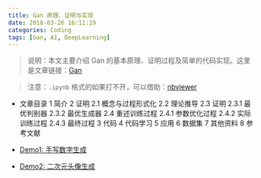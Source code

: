 ```yaml
---
title: Gan 原理、证明与实现
date: 2018-03-26 16:11:19
categories: Coding
tags: [Gan, AI, DeepLearning]
---
```


>说明：本文主要介绍 Gan 的基本原理、证明过程及简单的代码实现。这里是文章链接：[Gan](https://github.com/hscspring/Note_GAN/blob/master/Gan.ipynb) 

>注意：`.ipynb` 格式的如果打不开，可以借助：[nbviewer](http://nbviewer.jupyter.org)



- 文章目录
1  简介
2  证明
2.1  概念与过程形式化
2.2  理论推导
2.3  证明
2.3.1  最优判别器
2.3.2  最优生成器
2.4  重述训练过程
2.4.1  参数优化过程
2.4.2  实际训练过程
2.4.3  最终过程
3  代码
4  代码学习
5  应用
6  数据集
7  其他资料
8  参考文献


- [Demo1: 手写数字生成](https://github.com/hscspring/Note_GAN/tree/master/Demo1)
- [Demo2: 二次元头像生成](https://github.com/hscspring/Note_GAN/tree/master/Demo2)





